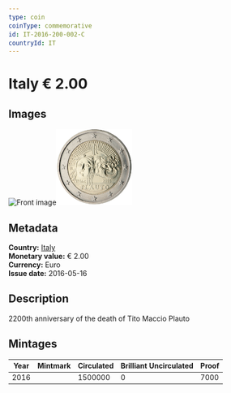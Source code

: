 ```yaml
---
type: coin
coinType: commemorative
id: IT-2016-200-002-C
countryId: IT
---
```


# Italy € 2.00

## Images

<img src="../../Images/common-2007-200.webp" height="150" alt="Front image"><img src="Images/IT-2016-200-002.webp" height="150" alt="Back image">

## Metadata

**Country:** [Italy](../../Countries/Italy/index.md)\
**Monetary value:** € 2.00\
**Currency:** Euro\
**Issue date:** 2016-05-16

## Description

2200th anniversary of the death of Tito Maccio Plauto

## Mintages

| Year | Mintmark | Circulated | Brilliant Uncirculated | Proof |
| ---- | -------- | ---------- | ---------------------- | ----- |
| 2016 |          | 1500000    | 0                      | 7000  |
